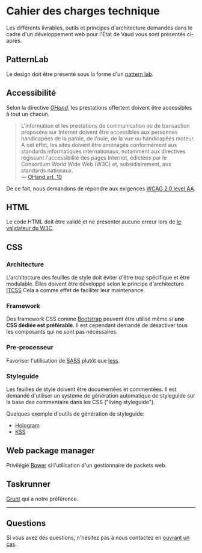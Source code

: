 # Cahier des charges technique

Les différents livrables, outils et principes d'architecture demandés dans le cadre d'un développement web pour l'État de Vaud vous sont présentés ci-après.

## PatternLab

Le design doit être présenté sous la forme d'un [pattern lab](http://patternlab.io/). 

## Accessibilité

Selon la directive *[OHand](http://www.admin.ch/opc/fr/classified-compilation/20031813/index.html#a10)*, les prestations offertent doivent être accessibles à tout un chacun.

> L'information et les prestations de communication ou de transaction proposées sur Internet doivent être accessibles aux personnes handicapées de la parole, de l'ouïe, de la vue ou handicapées moteur. A cet effet, les sites doivent être aménagés conformément aux standards informatiques internationaux, notamment aux directives régissant l'accessibilité des pages Internet, édictées par le Consortium World Wide Web (W3C) et, subsidiairement, aux standards nationaux.  
> — [OHand art. 10](http://www.admin.ch/opc/fr/classified-compilation/20031813/index.html#a10)

De ce fait, nous demandons de répondre aux exigences [WCAG 2.0 level AA](http://www.w3.org/TR/WCAG20/).

## HTML

Le code HTML doit être validé et ne présenter aucune erreur lors de [le validateur du W3C](http://validator.w3.org).

## CSS

### Architecture

L'architecture des feuilles de style doit éviter d'être trop spécifique et être modulable. Elles doivent être développé selon le principe d'architecture [ITCSS](http://itcss.io)
Cela a comme effet de faciliter leur maintenance.

### Framework

Des framework CSS comme [Bootstrap](http://getbootstrap.com) peuvent être utilisé même si **une CSS dédiée est préférable**.
Il est cependant demandé de désactiver tous les composants qui ne sont pas nécéssaires.

### Pre-processeur

Favoriser l'utilisation de [SASS](http://sass-lang.com) plutôt que [less](http://www.lesscss.org).

### Styleguide

Les feuilles de style doivent être documentées et commentées.
Il est demandé d'utiliser un système de génération automatique de styleguide sur la base des commentaire dans les CSS ("living styleguide").

Quelques exemple d'outils de génération de styleguide:
- [Hologram](http://trulia.github.io/hologram/)
- [KSS](http://warpspire.com/kss/)

## Web package manager

Privilégié [Bower](http://bower.io/) si l'utilisation d'un gestionnaire de packets web.

## Taskrunner

[Grunt](http://gruntjs.com/) qui a notre préférence.

---

## Questions

Si vous avez des questions, n'hésitez pas à nous contactez en [ouvrant un cas](https://github.com/vdch/specifications/issues/new).